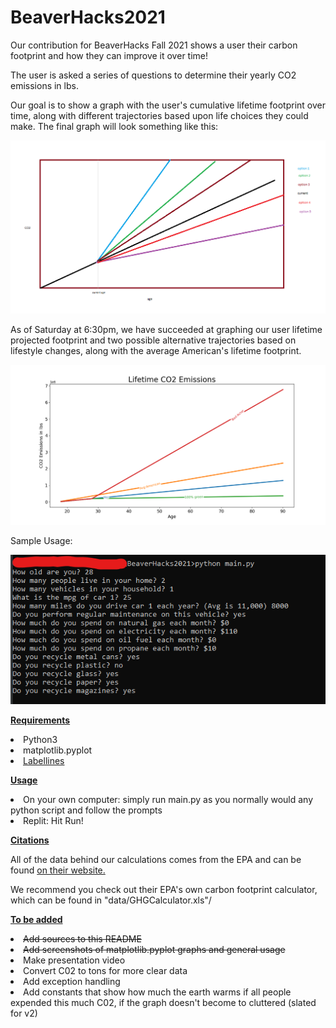 <h1>BeaverHacks2021</h1>
<p>Our contribution for BeaverHacks Fall 2021 shows a user their carbon footprint and how they can improve it over time! </p>
<p>The user is asked a series of questions to determine their yearly CO2 emissions in lbs.</p>
<p>Our goal is to show a graph with the user's cumulative lifetime footprint over time, along with different trajectories based upon life choices they could make.
The final graph will look something like this:</p>

![image info](./imgs/GraphVision.png)

As of Saturday at 6:30pm, we have succeeded at graphing our user lifetime projected footprint and two possible alternative trajectories based on lifestyle changes, along with the average American's lifetime footprint.

![image info](./imgs/Figure_1.png)

Sample Usage:

![image info](./imgs/cmd.png)

<p><u><strong>Requirements</strong></u></p>
<li>Python3</li>
<li>matplotlib.pyplot</li>
<li><a href="https://pypi.org/project/matplotlib-label-lines/">Labellines</a></li>

<p><u><strong>Usage</strong></u></p>
<li>On your own computer: simply run main.py as you normally would any python script and follow the prompts</li>
<li>Replit: Hit Run!</li>

<p><strong><u>Citations</u></strong></p>
<p>All of the data behind our calculations comes from the EPA and can be found <a href="https://www.epa.gov/energy/greenhouse-gases-equivalencies-calculator-calculations-and-references">on their website.</a></p>
<p>We recommend you check out their EPA's own carbon footprint calculator, which can be found in "data/GHGCalculator.xls"/</p>

<p><u><strong>To be added</strong></u></p>
<li><strike>Add sources to this README</strike></li>
<li><strike>Add screenshots of matplotlib.pyplot graphs and general usage</strike></li>
<li>Make presentation video</li>
<li>Convert C02 to tons for more clear data</li>
<li>Add exception handling</li>
<li>Add constants that show how much the earth warms if all people expended this much C02, if the graph doesn't become to cluttered (slated for v2)</li>
